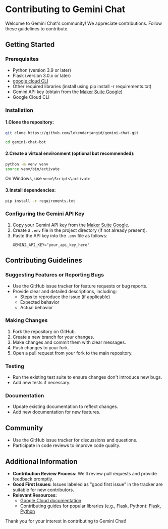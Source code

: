 # Contributing to Gemini Chat

Welcome to Gemini Chat's community! We appreciate contributions. Follow these guidelines to contribute.

## Getting Started

### Prerequisites

- Python (version 3.9 or later)
- Flask (version 3.0.x or later)
- [google cloud CLI](https://cloud.google.com/sdk/docs/install)
- Other required libraries (install using pip install -r requirements.txt)
- Gemini API key (obtain from the [Maker Suite Google](https://makersuite.google.com/app/apikey))
- Google Cloud CLI
### Installation

#### 1.Clone the repository:
```Bash
git clone https://github.com/lokendarjangid/gemini-chat.git
```
```Bash
cd gemini-chat-bot
```

#### 2.Create a virtual environment (optional but recommended):
```Bash
python -m venv venv
source venv/bin/activate
```
 On Windows, use `venv\Scripts\activate`

#### 3.Install dependencies:
```Bash
pip install -r requirements.txt
```
### Configuring the Gemini API Key

1. Copy your Gemini API key from the [Maker Suite Google](https://makersuite.google.com/app/apikey).
2. Create a `.env` file in the project directory (if not already present).
3. Paste the API key into the `.env` file as follows:
    ```
    GEMINI_API_KEY="your_api_key_here'
    ```

## Contributing Guidelines

### Suggesting Features or Reporting Bugs

- Use the GitHub issue tracker for feature requests or bug reports.
- Provide clear and detailed descriptions, including:
    - Steps to reproduce the issue (if applicable)
    - Expected behavior
    - Actual behavior

### Making Changes

1. Fork the repository on GitHub.
2. Create a new branch for your changes.
3. Make changes and commit them with clear messages.
4. Push changes to your fork.
5. Open a pull request from your fork to the main repository.

### Testing

- Run the existing test suite to ensure changes don't introduce new bugs.
- Add new tests if necessary.

### Documentation

- Update existing documentation to reflect changes.
- Add new documentation for new features.

## Community

- Use the GitHub issue tracker for discussions and questions.
- Participate in code reviews to improve code quality.

## Additional Information

- **Contribution Review Process:** We'll review pull requests and provide feedback promptly.
- **Good First Issues:** Issues labeled as "good first issue" in the tracker are suitable for new contributors.
- **Relevant Resources:**
    - [Google Cloud documentation](https://cloud.google.com/docs)
    - Contributing guides for popular libraries (e.g., Flask, Python): [Flask](https://flask.palletsprojects.com/en/2.2.x/contributing/), [Python](https://devguide.python.org/)

Thank you for your interest in contributing to Gemini Chat!
